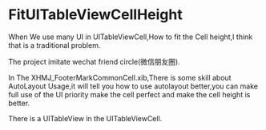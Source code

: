 # FitUITableViewCellHeight
When We use many UI in UITableViewCell,How to fit the Cell height,I think that is a traditional problem.

The project imitate wechat friend circle(微信朋友圈).

In The XHMJ_FooterMarkCommonCell.xib,There is some skill about AutoLayout Usage,it will tell you how to use autolayout better,you
can make full use of the UI priority make the cell perfect and make the cell height is better.

There is a UITableView in the UITableViewCell.
